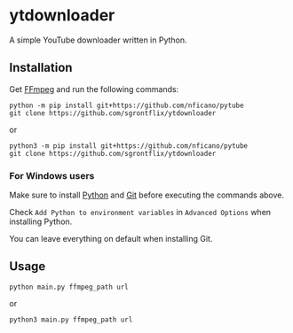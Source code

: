 # ytdownloader
A simple YouTube downloader written in Python.

## Installation

Get [FFmpeg](https://ffmpeg.org/download.html) and run the following commands:

```
python -m pip install git+https://github.com/nficano/pytube
git clone https://github.com/sgrontflix/ytdownloader
```

or 

```
python3 -m pip install git+https://github.com/nficano/pytube
git clone https://github.com/sgrontflix/ytdownloader
```

### For Windows users

Make sure to install [Python](https://www.python.org/downloads/) and [Git](https://gitforwindows.org/) before executing the commands above.

Check `Add Python to environment variables` in `Advanced Options` when installing Python.

You can leave everything on default when installing Git.

## Usage

`python main.py ffmpeg_path url`

or

`python3 main.py ffmpeg_path url`
